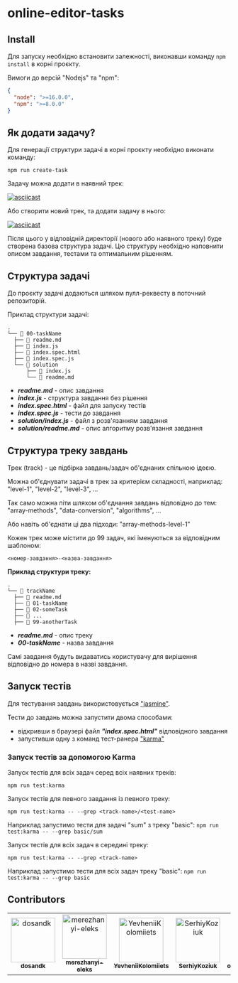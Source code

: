 # online-editor-tasks

## Install

Для запуску необхідно встановити залежності, виконавши
команду `npm install` в корні проєкту.

Вимоги до версій "Nodejs" та "npm":

```json
{
  "node": ">=16.0.0",
  "npm": ">=8.0.0"
}
```

## Як додати задачу?

Для генерації структури задачі в корні проєкту необхідно виконати команду:

```
npm run create-task
```

Задачу можна додати в наявний трек:

[![asciicast](https://asciinema.org/a/497519.svg)](https://asciinema.org/a/497519)

Або створити новий трек, та додати задачу в нього:

[![asciicast](https://asciinema.org/a/qyGZKKVPQn6u5NUwtVOgMKgxT.svg)](https://asciinema.org/a/qyGZKKVPQn6u5NUwtVOgMKgxT)

Після цього у відповідній директорії (нового або наявного треку) буде створена
базова структура задачі. Цю структуру необхідно наповнити описом завдання, тестами
та оптимальним рішенням.

## Структура задачі

До проєкту задачі додаються шляхом пулл-реквесту в поточний репозиторій.

Приклад структури задачі:

```
.
└── 📁 00-taskName
  ├── 📄 readme.md
  ├── 📄 index.js
  ├── 📄 index.spec.html
  ├── 📄 index.spec.js
  └── 📁 solution
      ├── 📄 index.js
      └── 📄 readme.md
```

- **_readme.md_** - опис завдання
- **_index.js_** - структура завдання без рішення
- **_index.spec.html_** - файл для запуску тестів
- **_index.spec.js_** - тести до завдання
- **_solution/index.js_** - файл з розв'язанням завдання
- **_solution/readme.md_** - опис алгоритму розв'язання завдання

## Структура треку завдань

Трек (track) - це підбірка завдань/задач об'єднаних спільною ідеєю.

Можна об'єднувати задачі в трек за критерієм складності, наприклад:
"level-1", "level-2", "level-3", ...

Так само можна піти шляхом об'єднання завдань відповідно до тем:
"array-methods", "data-conversion", "algorithms", ...

Або навіть об'єднати ці два підходи: "array-methods-level-1"

Кожен трек може містити до 99 задач, які іменуються за відповідним шаблоном:

```
<номер-завдання>-<назва-завдання>
```

**Приклад структури треку:**

```
.
└── 📁 trackName
  ├── 📄 readme.md
  ├── 📁 01-taskName
  ├── 📁 02-someTask
  ├── 📁 ...
  ├── 📁 99-anotherTask
```

- **_readme.md_** - опис треку
- **_00-taskName_** - назва завдання

Самі завдання будуть видаватись користувачу для вирішення відповідно до номера в
назві завдання.

## Запуск тестів

Для тестування завдань використовується ["jasmine"](https://github.com/jasmine/jasmine).

Тести до завдань можна запустити двома способами:

- відкривши в браузері файл **_"index.spec.html"_** відповідного завдання
- запустивши одну з команд тест-ранера ["karma"](https://karma-runner.github.io/latest/index.html)

### Запуск тестів за допомогою Karma

Запуск тестів для всіх задач серед всіх наявних треків:

```
npm run test:karma
```

Запуск тестів для певного завдання із певного треку:

```
npm run test:karma -- --grep <track-name>/<test-name>
```

Наприклад запустимо тести для задачі "sum" з треку "basic":
`npm run test:karma -- --grep basic/sum`

Запуск тестів для всіх задач в середині треку:

```
npm run test:karma -- --grep <track-name>
```

Наприклад запустимо тести для всіх задач треку "basic":
`npm run test:karma -- --grep basic`

## Contributors

<!-- readme: contributors -start -->
<table>
<tr>
    <td align="center">
        <a href="https://github.com/dosandk">
            <img src="https://avatars.githubusercontent.com/u/7078894?v=4" width="100;" alt="dosandk"/>
            <br />
            <sub><b>dosandk</b></sub>
        </a>
    </td>
    <td align="center">
        <a href="https://github.com/merezhanyi-eleks">
            <img src="https://avatars.githubusercontent.com/u/103418570?v=4" width="100;" alt="merezhanyi-eleks"/>
            <br />
            <sub><b>merezhanyi-eleks</b></sub>
        </a>
    </td>
    <td align="center">
        <a href="https://github.com/YevheniiKolomiiets">
            <img src="https://avatars.githubusercontent.com/u/37960571?v=4" width="100;" alt="YevheniiKolomiiets"/>
            <br />
            <sub><b>YevheniiKolomiiets</b></sub>
        </a>
    </td>
    <td align="center">
        <a href="https://github.com/SerhiyKoziuk">
            <img src="https://avatars.githubusercontent.com/u/113430116?v=4" width="100;" alt="SerhiyKoziuk"/>
            <br />
            <sub><b>SerhiyKoziuk</b></sub>
        </a>
    </td>
    <td align="center">
        <a href="https://github.com/olenaabakumenkoe">
            <img src="https://avatars.githubusercontent.com/u/131757328?v=4" width="100;" alt="olenaabakumenkoe"/>
            <br />
            <sub><b>olenaabakumenkoe</b></sub>
        </a>
    </td>
    <td align="center">
        <a href="https://github.com/ivan-kodola-eleks">
            <img src="https://avatars.githubusercontent.com/u/107475056?v=4" width="100;" alt="ivan-kodola-eleks"/>
            <br />
            <sub><b>ivan-kodola-eleks</b></sub>
        </a>
    </td></tr>
</table>
<!-- readme: contributors -end -->
